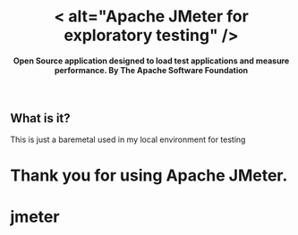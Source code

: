 
<h1 align="center">< alt="Apache JMeter for exploratory testing" /></h1>
<h4 align="center">Open Source application designed to load test applications and measure performance. By The Apache Software Foundation</h4>
<br>

## What is it?

This is just a baremetal used in my local environment for testing


**Thank you for using Apache JMeter.**
=======
# jmeter

